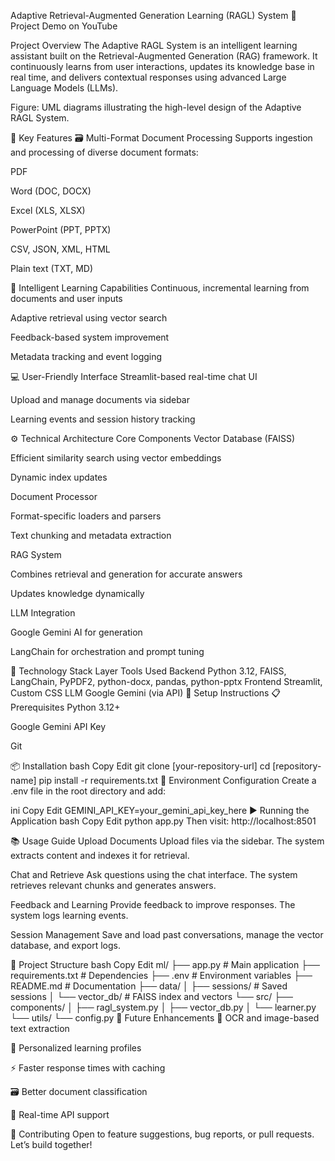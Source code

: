 Adaptive Retrieval-Augmented Generation Learning (RAGL) System
🎥 Project Demo on YouTube 

Project Overview
The Adaptive RAGL System is an intelligent learning assistant built on the Retrieval-Augmented Generation (RAG) framework. It continuously learns from user interactions, updates its knowledge base in real time, and delivers contextual responses using advanced Large Language Models (LLMs).

Figure: UML diagrams illustrating the high-level design of the Adaptive RAGL System.

🔑 Key Features
🗃️ Multi-Format Document Processing
Supports ingestion and processing of diverse document formats:

PDF

Word (DOC, DOCX)

Excel (XLS, XLSX)

PowerPoint (PPT, PPTX)

CSV, JSON, XML, HTML

Plain text (TXT, MD)

🧠 Intelligent Learning Capabilities
Continuous, incremental learning from documents and user inputs

Adaptive retrieval using vector search

Feedback-based system improvement

Metadata tracking and event logging

💻 User-Friendly Interface
Streamlit-based real-time chat UI

Upload and manage documents via sidebar

Learning events and session history tracking

⚙️ Technical Architecture
Core Components
Vector Database (FAISS)

Efficient similarity search using vector embeddings

Dynamic index updates

Document Processor

Format-specific loaders and parsers

Text chunking and metadata extraction

RAG System

Combines retrieval and generation for accurate answers

Updates knowledge dynamically

LLM Integration

Google Gemini AI for generation

LangChain for orchestration and prompt tuning

🧰 Technology Stack
Layer	Tools Used
Backend	Python 3.12, FAISS, LangChain, PyPDF2, python-docx, pandas, python-pptx
Frontend	Streamlit, Custom CSS
LLM	Google Gemini (via API)
🚀 Setup Instructions
📋 Prerequisites
Python 3.12+

Google Gemini API Key

Git

📦 Installation
bash
Copy
Edit
git clone [your-repository-url]
cd [repository-name]
pip install -r requirements.txt
🔐 Environment Configuration
Create a .env file in the root directory and add:

ini
Copy
Edit
GEMINI_API_KEY=your_gemini_api_key_here
▶️ Running the Application
bash
Copy
Edit
python app.py
Then visit: http://localhost:8501

📚 Usage Guide
Upload Documents
Upload files via the sidebar. The system extracts content and indexes it for retrieval.

Chat and Retrieve
Ask questions using the chat interface. The system retrieves relevant chunks and generates answers.

Feedback and Learning
Provide feedback to improve responses. The system logs learning events.

Session Management
Save and load past conversations, manage the vector database, and export logs.

📁 Project Structure
bash
Copy
Edit
ml/
├── app.py                 # Main application
├── requirements.txt       # Dependencies
├── .env                   # Environment variables
├── README.md              # Documentation
├── data/
│   ├── sessions/          # Saved sessions
│   └── vector_db/         # FAISS index and vectors
└── src/
    ├── components/
    │   ├── ragl_system.py
    │   ├── vector_db.py
    │   └── learner.py
    └── utils/
        └── config.py
🔮 Future Enhancements
🧾 OCR and image-based text extraction

🧠 Personalized learning profiles

⚡ Faster response times with caching

🗃️ Better document classification

📡 Real-time API support

🤝 Contributing
Open to feature suggestions, bug reports, or pull requests. Let’s build together!

